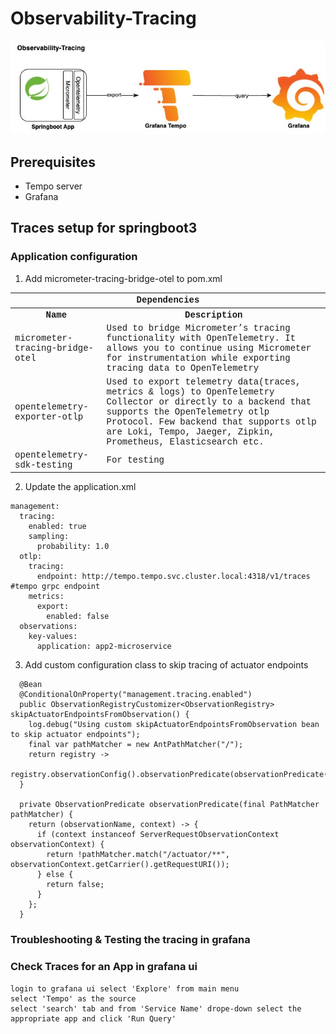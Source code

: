 # Observability-Tracing

![High Level arch diagram](./images/springboot_observablity-tracing.jpg "Observability-Tracing")

## Prerequisites

* Tempo server
* Grafana

## Traces setup for springboot3

### Application configuration

1. Add micrometer-tracing-bridge-otel to pom.xml

<table style='font-family:"Courier New", Courier, monospace; font-size:100%'>
    <tr>
        <th colspan="2">Dependencies</th>
    </tr>
    <tr>
        <th>Name</th>
        <th>Description</th>
    </tr>
    <tr>
        <td>micrometer-tracing-bridge-otel</td>
        <td>Used to bridge Micrometer’s tracing functionality with OpenTelemetry. It allows you to continue using Micrometer for instrumentation while exporting tracing data to OpenTelemetry</td>
    </tr>
    <tr>
        <td>opentelemetry-exporter-otlp</td>
        <td>Used to export telemetry data(traces, metrics & logs) to OpenTelemetry Collector or directly to a backend that supports the OpenTelemetry otlp Protocol.
         Few backend that supports otlp are Loki, Tempo, Jaeger, Zipkin, Prometheus, Elasticsearch etc.</td>
    </tr>
    <tr>
        <td>opentelemetry-sdk-testing</td>
        <td>For testing</td>
    </tr>
</table>

2. Update the application.xml

```
management:
  tracing:
    enabled: true
    sampling:
      probability: 1.0
  otlp:
    tracing:
      endpoint: http://tempo.tempo.svc.cluster.local:4318/v1/traces #tempo grpc endpoint
    metrics:
      export:
        enabled: false
  observations:
    key-values:
      application: app2-microservice
```

3. Add custom configuration class to skip tracing of actuator endpoints

```
  @Bean
  @ConditionalOnProperty("management.tracing.enabled")
  public ObservationRegistryCustomizer<ObservationRegistry> skipActuatorEndpointsFromObservation() {
    log.debug("Using custom skipActuatorEndpointsFromObservation bean to skip actuator endpoints");
    final var pathMatcher = new AntPathMatcher("/");
    return registry ->
        registry.observationConfig().observationPredicate(observationPredicate(pathMatcher));
  }

  private ObservationPredicate observationPredicate(final PathMatcher pathMatcher) {
    return (observationName, context) -> {
      if (context instanceof ServerRequestObservationContext observationContext) {
        return !pathMatcher.match("/actuator/**", observationContext.getCarrier().getRequestURI());
      } else {
        return false;
      }
    };
  }
```

### Troubleshooting & Testing the tracing in grafana

### Check Traces for an App in grafana ui

```
login to grafana ui select 'Explore' from main menu
select 'Tempo' as the source 
select 'search' tab and from 'Service Name' drope-down select the appropriate app and click 'Run Query'
```

